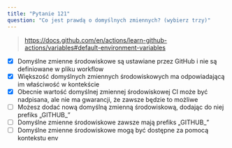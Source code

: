 ```yaml
---
title: "Pytanie 121"
question: "Co jest prawdą o domyślnych zmiennych? (wybierz trzy)"
---
```


> https://docs.github.com/en/actions/learn-github-actions/variables#default-environment-variables
- [x] Domyślne zmienne środowiskowe są ustawiane przez GitHub i nie są definiowane w pliku workflow
- [x] Większość domyślnych zmiennych środowiskowych ma odpowiadającą im właściwość w kontekście
- [x] Obecnie wartość domyślnej zmiennej środowiskowej CI może być nadpisana, ale nie ma gwarancji, że zawsze będzie to możliwe
- [ ] Możesz dodać nową domyślną zmienną środowiskową, dodając do niej prefiks „GITHUB_”
- [ ] Domyślne zmienne środowiskowe zawsze mają prefiks „GITHUB_”
- [ ] Domyślne zmienne środowiskowe mogą być dostępne za pomocą kontekstu env
